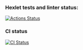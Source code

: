 ### Hexlet tests and linter status:
[![Actions Status](https://github.com/dim2k2006/frontend-testing-react-project-lvl2/workflows/hexlet-check/badge.svg)](https://github.com/dim2k2006/frontend-testing-react-project-lvl2/actions)

### CI status
[![CI Status](https://github.com/dim2k2006/frontend-testing-react-project-lvl2/workflows/nodejs/badge.svg)](https://github.com/dim2k2006/frontend-testing-react-project-lvl2/actions)